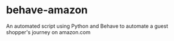 # behave-amazon
An automated script using Python and Behave to automate a guest shopper's journey on amazon.com
